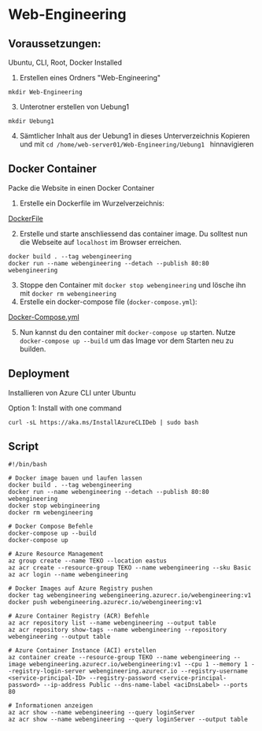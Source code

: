 # Web-Engineering


## Voraussetzungen:

Ubuntu, CLI, Root, Docker Installed

1. Erstellen eines Ordners "Web-Engineering"<p>
```
mkdir Web-Engineering
```
3. Unterotner erstellen von Uebung1<p>
```
mkdir Uebung1
```
4. Sämtlicher Inhalt aus der Uebung1 in dieses Unterverzeichnis Kopieren und mit ```cd /home/web-server01/Web-Engineering/Uebung1 ``` hinnavigieren

## Docker Container

Packe die Website in einen Docker Container

1. Erstelle ein Dockerfile im Wurzelverzeichnis:

[DockerFile](Dockerfile)


2. Erstelle und starte anschliessend das container image. Du solltest nun die Webseite auf `localhost` im Browser
   erreichen.

```shell
docker build . --tag webengineering
docker run --name webengineering --detach --publish 80:80 webengineering 
```

3. Stoppe den Container mit `docker stop webengineering` und lösche ihn mit `docker rm webengineering`
4. Erstelle ein docker-compose file (`docker-compose.yml`):

[Docker-Compose.yml](docker-compose.yml)

5. Nun kannst du den container mit `docker-compose up` starten. Nutze `docker-compose up --build` um das Image vor dem
   Starten neu zu builden.


## Deployment

Installieren von Azure CLI unter Ubuntu <p>
Option 1: Install with one command

```
curl -sL https://aka.ms/InstallAzureCLIDeb | sudo bash
```

## Script
```
#!/bin/bash

# Docker image bauen und laufen lassen
docker build . --tag webengineering
docker run --name webengineering --detach --publish 80:80 webengineering
docker stop webingineering
docker rm webengineering

# Docker Compose Befehle
docker-compose up --build
docker-compose up

# Azure Resource Management
az group create --name TEKO --location eastus
az acr create --resource-group TEKO --name webengineering --sku Basic
az acr login --name webengineering

# Docker Images auf Azure Registry pushen
docker tag webengineering webengineering.azurecr.io/webengineering:v1
docker push webengineering.azurecr.io/webengineering:v1

# Azure Container Registry (ACR) Befehle
az acr repository list --name webengineering --output table
az acr repository show-tags --name webengineering --repository webengineering --output table

# Azure Container Instance (ACI) erstellen
az container create --resource-group TEKO --name webengineering --image webengineering.azurecr.io/webengineering:v1 --cpu 1 --memory 1 --registry-login-server webengineering.azurecr.io --registry-username <service-principal-ID> --registry-password <service-principal-password> --ip-address Public --dns-name-label <aciDnsLabel> --ports 80

# Informationen anzeigen
az acr show --name webengineering --query loginServer
az acr show --name webengineering --query loginServer --output table
```

